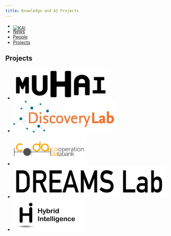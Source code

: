 ```yaml
---
title: Knowledge and AI Projects
---
```



<nav><ul>
<li class="home"><a href="/"><img src="../../images/logos/KAI_logo_noborder.png" alt="KAI" style="height:50px; position:relative; top:6px;"/></a></li>
<li><a href="#news">News</a></li>
<li><a href="people">People</a></li>
<li><a href="projects">Projects</a></li>
</ul></nav>


## Projects
<ul>
<li><a href="https://muhai.org/"><img src="images/muhai.png" height="100"></a></li>
<li><a href="https://discoverylab.ai/"><img src="images/discovery.png" height="100"></a></li>
<li><a href="https://cooperationdatabank.org/"><img src="images/coda.png" height="100"></a></li>
<li><a href="https://krr.cs.vu.nl/dreams-lab/"><img src="images/dreams.png" height="100"></a></li>
<li><a href="https://www.hybrid-intelligence-centre.nl/"><img src="images/hybrid.png" height="100"></a></li>
</ul>

